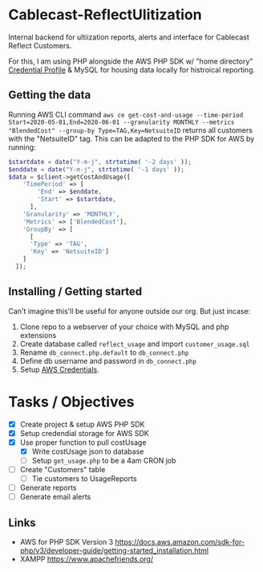 # Cablecast-ReflectUlitization
Internal backend for ultiization reports, alerts and interface for Cablecast Reflect Customers.

For this, I am using PHP alongside the AWS PHP SDK w/ "home directory" [Credential Profile](https://docs.aws.amazon.com/sdk-for-php/v3/developer-guide/guide_credentials_profiles.html) & MySQL for housing data locally for histroical reporting.

## Getting the data
Running AWS CLI command ```aws ce get-cost-and-usage --time-period Start=2020-05-01,End=2020-06-01 --granularity MONTHLY --metrics "BlendedCost" --group-by Type=TAG,Key=NetsuiteID``` returns all customers with the "NetsuiteID" tag. This can be adapted to the PHP SDK for AWS by running:
```php
$startdate = date("Y-m-j", strtotime( '-2 days' ));
$enddate = date("Y-m-j", strtotime( '-1 days' ));
$data = $client->getCostAndUsage([
    'TimePeriod' => [
        'End' => $enddate,
        'Start' => $startdate,
      ],
    'Granularity' => 'MONTHLY',
    'Metrics' => ['BlendedCost'],
    'GroupBy' => [
      [
      'Type' => 'TAG',
      'Key' => 'NetsuiteID']
    ]
  ]);
  ```
  
## Installing / Getting started
Can't imagine this'll be useful for anyone outside our org. But just incase:
1. Clone repo to a webserver of your choice with MySQL and php extensions
2. Create database called `reflect_usage` and import `customer_usage.sql`
3. Rename `db_connect.php.default` to `db_connect.php`
4. Define db username and password in `db_connect.php`
5. Setup [AWS Credentials](https://docs.aws.amazon.com/sdk-for-php/v3/developer-guide/guide_credentials_profiles.html).

# Tasks / Objectives
- [x] Create project & setup AWS PHP SDK
- [x] Setup credendial storage for AWS SDK
- [x] Use proper function to pull costUsage
   - [x] Write costUsage json to database
   - [ ] Setup `get_usage.php` to be a 4am CRON job
- [ ] Create "Customers" table
   - [ ] Tie customers to UsageReports
- [ ] Generate reports
- [ ] Generate email alerts

## Links
* AWS for PHP SDK Version 3 https://docs.aws.amazon.com/sdk-for-php/v3/developer-guide/getting-started_installation.html
* XAMPP https://www.apachefriends.org/

